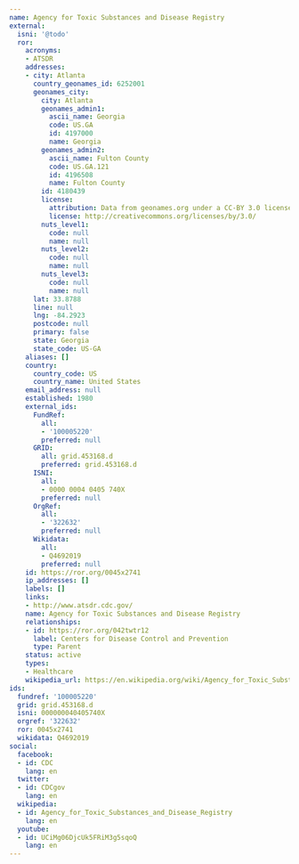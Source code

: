```yaml
---
name: Agency for Toxic Substances and Disease Registry
external:
  isni: '@todo'
  ror:
    acronyms:
    - ATSDR
    addresses:
    - city: Atlanta
      country_geonames_id: 6252001
      geonames_city:
        city: Atlanta
        geonames_admin1:
          ascii_name: Georgia
          code: US.GA
          id: 4197000
          name: Georgia
        geonames_admin2:
          ascii_name: Fulton County
          code: US.GA.121
          id: 4196508
          name: Fulton County
        id: 4180439
        license:
          attribution: Data from geonames.org under a CC-BY 3.0 license
          license: http://creativecommons.org/licenses/by/3.0/
        nuts_level1:
          code: null
          name: null
        nuts_level2:
          code: null
          name: null
        nuts_level3:
          code: null
          name: null
      lat: 33.8788
      line: null
      lng: -84.2923
      postcode: null
      primary: false
      state: Georgia
      state_code: US-GA
    aliases: []
    country:
      country_code: US
      country_name: United States
    email_address: null
    established: 1980
    external_ids:
      FundRef:
        all:
        - '100005220'
        preferred: null
      GRID:
        all: grid.453168.d
        preferred: grid.453168.d
      ISNI:
        all:
        - 0000 0004 0405 740X
        preferred: null
      OrgRef:
        all:
        - '322632'
        preferred: null
      Wikidata:
        all:
        - Q4692019
        preferred: null
    id: https://ror.org/0045x2741
    ip_addresses: []
    labels: []
    links:
    - http://www.atsdr.cdc.gov/
    name: Agency for Toxic Substances and Disease Registry
    relationships:
    - id: https://ror.org/042twtr12
      label: Centers for Disease Control and Prevention
      type: Parent
    status: active
    types:
    - Healthcare
    wikipedia_url: https://en.wikipedia.org/wiki/Agency_for_Toxic_Substances_and_Disease_Registry
ids:
  fundref: '100005220'
  grid: grid.453168.d
  isni: 000000040405740X
  orgref: '322632'
  ror: 0045x2741
  wikidata: Q4692019
social:
  facebook:
  - id: CDC
    lang: en
  twitter:
  - id: CDCgov
    lang: en
  wikipedia:
  - id: Agency_for_Toxic_Substances_and_Disease_Registry
    lang: en
  youtube:
  - id: UCiMg06DjcUk5FRiM3g5sqoQ
    lang: en
---
```

